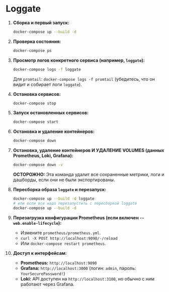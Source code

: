 # Loggate

1.  **Сборка и первый запуск:**
    ```bash
    docker-compose up --build -d
    ```

2.  **Проверка состояния:**
    ```bash
    docker-compose ps
    ```

3.  **Просмотр логов конкретного сервиса (например, `loggate`):**
    ```bash
    docker-compose logs -f loggate
    ```
    Для `promtail`: `docker-compose logs -f promtail` (убедитесь, что он видит и собирает логи `loggate`).

4.  **Остановка сервисов:**
    ```bash
    docker-compose stop
    ```

5.  **Запуск остановленных сервисов:**
    ```bash
    docker-compose start
    ```

6.  **Остановка и удаление контейнеров:**
    ```bash
    docker-compose down
    ```

7.  **Остановка, удаление контейнеров И УДАЛЕНИЕ VOLUMES (данных Prometheus, Loki, Grafana):**
    ```bash
    docker-compose down -v
    ```
    **ОСТОРОЖНО:** Эта команда удалит все сохраненные метрики, логи и дашборды, если они не были экспортированы.

8.  **Пересборка образа `loggate` и перезапуск:**
    ```bash
    docker-compose up --build -d loggate
    # или если все надо перезапустить с пересборкой loggate
    docker-compose up --build -d
    ```

9.  **Перезагрузка конфигурации Prometheus (если включен `--web.enable-lifecycle`):**
    *   Измените `prometheus/prometheus.yml`.
    *   `curl -X POST http://localhost:9090/-/reload`
    *   Или `docker-compose restart prometheus`.

10. **Доступ к интерфейсам:**
    *   **Prometheus:** `http://localhost:9090`
    *   **Grafana:** `http://localhost:3000` (логин: `admin`, пароль: `YourSecurePassword!`)
    *   **Loki:** API доступен на `http://localhost:3100`, но обычно с ним работают через Grafana.
